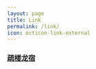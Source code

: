 ```yaml
---
layout: page
title: Link
permalink: /link/
icon: octicon-link-external
---
```


### [疏楼龙宿](http://blog.rainyalley.com/)

